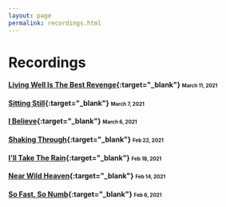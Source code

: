 ```yaml
---
layout: page
permalink: recordings.html
---
```


<h1 class="page-heading">Recordings</h1>

#### [Living Well Is The Best Revenge](https://drive.google.com/file/d/1IrfG-kSRYLrt8lr6m_YgZ0QHPuYaRz3g/view?usp=sharing){:target="_blank"} <span style="font-size: 10px;">March 11, 2021</span>

####  [Sitting Still](https://drive.google.com/file/d/1kc9qexTS4ZKOo3jt4hej6FVZhtfF8WvC/view?usp=sharing){:target="_blank"} <span style="font-size: 10px;">March 7, 2021</span>

#### [I Believe](https://drive.google.com/file/d/1bQPnMSNsrWEmIMdrtdAzG22aBVvQXL-z/view?usp=sharing){:target="_blank"} <span style="font-size: 10px;">March 6, 2021</span>

#### [Shaking Through](https://drive.google.com/file/d/1bDK7eyMc3iloWywernigrHSnGvyKRCkq/view?usp=sharing){:target="_blank"} <span style="font-size: 10px;">Feb 22, 2021</span>

#### [I'll Take The Rain](https://drive.google.com/file/d/1v6JiyRs829CqiLvXj3pckZyr5fR6vKn9/view?usp=sharing){:target="_blank"} <span style="font-size: 10px;">Feb 18, 2021</span>

#### [Near Wild Heaven](https://drive.google.com/file/d/1UD8Cs8dT7eKY13vEK2SkVW_mWLGNLS5J/view?usp=sharing){:target="_blank"} <span style="font-size: 10px;">Feb 14, 2021</span>

#### [So Fast, So Numb](https://drive.google.com/file/d/12NVKLkgs17zyAAAiOf4Ry7WArQL7ITbf/view?usp=sharing){:target="_blank"} <span style="font-size: 10px;">Feb 6, 2021</span>
